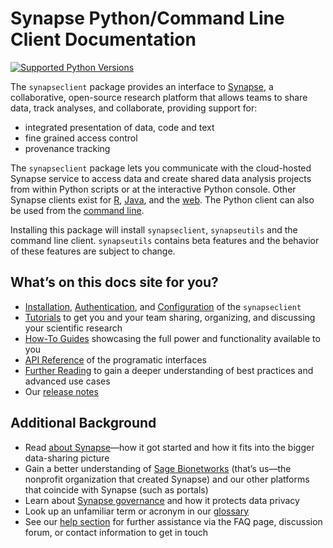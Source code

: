 # Synapse Python/Command Line Client Documentation

[![Supported Python Versions](https://img.shields.io/pypi/pyversions/synapseclient.svg)](https://pypi.org/project/synapseclient/)

The `synapseclient` package provides an interface to [Synapse](http://www.synapse.org), a collaborative, open-source research platform that allows teams to share data, track analyses, and collaborate, providing support for:

- integrated presentation of data, code and text
- fine grained access control
- provenance tracking

The `synapseclient` package lets you communicate with the cloud-hosted Synapse service to access data and create shared data analysis projects from within Python scripts or at the interactive Python console. Other Synapse clients exist for [R](https://r-docs.synapse.org/), [Java](https://github.com/Sage-Bionetworks/Synapse-Repository-Services/tree/develop/client/synapseJavaClient), and the [web](https://www.synapse.org/). The Python client can also be used from the [command line](tutorials/command_line_client.md).

Installing this package will install `synapseclient`, `synapseutils` and the command line client. `synapseutils` contains beta features and the behavior of these features are subject to change.

## What’s on this docs site for you?
* [Installation](./tutorials/installation.md), [Authentication](./tutorials/authentication.md), and [Configuration](./tutorials/configuration.md) of the `synapseclient`
* [Tutorials](./tutorials/home.md) to get you and your team sharing, organizing, and discussing your scientific research
* [How-To Guides](./guides/home.md) showcasing the full power and functionality available to you
* [API Reference](./reference/client.md) of the programatic interfaces
* [Further Reading](./explanations/home.md) to gain a deeper understanding of best practices and advanced use cases
* Our [release notes](./news.md)

## Additional Background

* Read [about Synapse](https://help.synapse.org/docs/About-Synapse.2058846607.html)—how it got started and how it fits into the bigger data-sharing picture
* Gain a better understanding of [Sage Bionetworks](https://help.synapse.org/docs/About-Synapse.2058846607.html#AboutSynapse-WhomanagesSynapse?) (that’s us—the nonprofit organization that created Synapse) and our other platforms that coincide with Synapse (such as portals)
* Learn about [Synapse governance](https://help.synapse.org/docs/Synapse-Governance.2004255211.html) and how it protects data privacy
* Look up an unfamiliar term or acronym in our [glossary](https://help.synapse.org/docs/Glossary.2667938103.html)
* See our [help section](https://help.synapse.org/docs/Help.2650865669.html) for further assistance via the FAQ page, discussion forum, or contact information to get in touch
